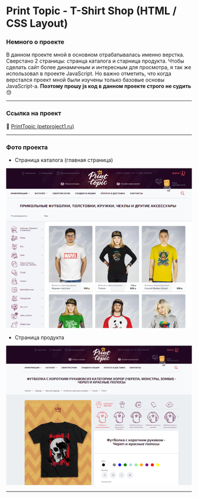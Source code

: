 # Print Topic - T-Shirt Shop (HTML / CSS Layout)

### Немного о проекте

В данном проекте мной в основном отрабатывалась именно верстка. Сверстано 2 страницы: странца каталога и старница продукта. Чтобы сделать сайт более динамичным и интересным для просмотра, я так же использовал в проекте JavaScript. Но важно отметить, что когда верстался проект мной были изучены только базовые основы JavaScript-а. **Поэтому прошу js код в данном проекте строго не судить** :sweat:

---

### Ссылка на проект

:link: [PrintTopic (petproject1.ru)](http://petproject1.ru/)

---

### Фото проекта

- Страница каталога (главная страница)

![Catalog page](/src/img/forGit/catalogPageScreen.png)

- Страница продукта

![Product page](/src/img/forGit/2022-09-26_17-00-57.png)

---
